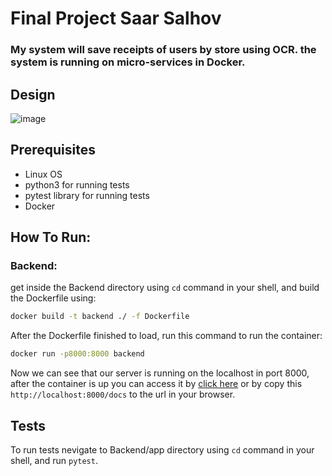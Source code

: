 # Final Project Saar Salhov

### My system will save receipts of users by store using OCR. the system is running on micro-services in Docker.

## Design
![image](https://user-images.githubusercontent.com/86562519/165363837-bc4a7cd4-b66b-47af-8739-30ab9a1615d1.png)

## Prerequisites

* Linux OS
* python3 for running tests
* pytest library for running tests
* Docker

## How To Run:
### Backend:
get inside the Backend directory using `cd` command in your shell, and build the Dockerfile using:

```bash
docker build -t backend ./ -f Dockerfile
```
After  the Dockerfile finished to load, run this command to run the container:

```bash
docker run -p8000:8000 backend
```

Now we can see that our server is running on the localhost in port 8000, after the container is up you can access it by [click here](http://localhost:8000/docs) or by copy this `http://localhost:8000/docs` to the url in your browser. 

## Tests
To run tests nevigate to Backend/app directory using `cd` command in your shell, and run `pytest`.

